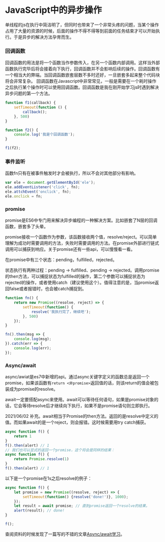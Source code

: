 # JavaScript中的异步操作

单线程的js在执行中简洁明了，但同时也带来了一个非常头疼的问题，当某个操作占用了大量的资源的时候，后面的操作不得不得等到前面的任务结束才可以开始执行。于是异步的解决方法孕育而生。

### 回调函数

回调函数的用法是将一个函数当作参数传入，在另一个函数内部调用。这样当外部函数执行完毕后将会接着向下执行，回调函数并不会影响后续的操作。回调函数有一个相当大的弊端。当回调函数嵌套层数不多时还好，一旦嵌套多起来整个代码块将会非常复杂。
回调函数在Javascript中非常常见，一般是需要在一个耗时操作之后执行某个操作时可以使用回调函数。回调函数是我在刚开始学习js时遇到解决异步问题的第一个方法。

```js
function f1(callback) {
    setTimeout(function () {
        callback();
    }, 500)
}

function f2() {
    console.log('我是个回调函数');
}

f1(f2);
```

### 事件监听

函数fn只有在被事件触发时才会被执行，所以不会对其他部分有影响。

```js
var ele = document.getElementById('ele');
ele.addEventListener('click', fn);
ele.attchEvent('onclick', fn);
ele.onclick = fn;
```

### promise

promise是ES6中专门用来解决异步编程的一种解决方案。比如嵌套了N层的回调函数，嵌套多了头晕。

promise接收一个函数作为参数，该函数接收两个值，resolve/reject。可以简单理解为成功时需要调用的方法，失败时需要调用的方法。在promise外部进行链式调用可以捕获到响应。关于promise还有一些api，可以慢慢看一看。

在promise中有三个状态：pending，fulfilled，rejected。

状态执行有两种过程：pending -> fulfilled、pending -> rejected。调用promise的then方法，可以捕捉状态为fulfilled的操作，第二个参数可以捕捉状态为rejected的操作，或者使用catch（建议使用这个）。值得注意的是，当promise返回false或者报错时，也会被catch捕捉到。

```js
function fn() {
    return new Promise((resolve, reject) => {
        setTimeout(function() {
            resolve('我执行完了，继续吧');
        }, 500)
    });
}

fn().then(msg => {
    console.log(msg);
}).catch(err => {
    console.log(err);
});
```

### Async/await

async/awiat是es7中新增的api。通过async关键字定义的函数总是返回一个promise，如果该函数有```return <非promise>```返回值的话，则该return的值会被包装成为promise的resolve。

await一定要搭配async来使用。await可以等待任何语句，如果是promise对象的话，它会等待resolve后才继续向下执行，如果不是promise语句则立即执行。

2021/06/02 补充。await相当于Promise的then方法。返回的是resolve中定义的值。而如果await的是一个reject，则会报错。这时候需要用try catch捕获。

```js
async function f() {
    return 1
}
f().then(alert) // 1
// 我们也可以显式的返回一个promise，这个将会是同样的结果：
async function f() {
    return Promise.resolve(1)
}
f().then(alert) // 1
```

以下是一个promise在1s之后resolve的例子：

```js
async function f() {
    let promise = new Promise((resolve, reject) => {
        setTimeout(function() {resolve('done!')}, 1000);
    });
    let result = await promise; // 直到promise返回一个resolve的结果。
    alert(result); // done!
}

f();
```

查阅资料的时候发现了一篇写的不错的文章[Async/await学习](https://segmentfault.com/a/1190000013292562?utm_source=channel-newest)。
